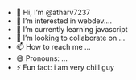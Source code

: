 - 👋 Hi, I’m @atharv7237
- 👀 I’m interested in webdev....
- 🌱 I’m currently learning javascript
- 💞️ I’m looking to collaborate on ...
- 📫 How to reach me ...
- 😄 Pronouns: ...
- ⚡ Fun fact: i am very chill guy

<!---
atharv7237/atharv7237 is a ✨ special ✨ repository because its `README.md` (this file) appears on your GitHub profile.
You can click the Preview link to take a look at your changes.
--->

